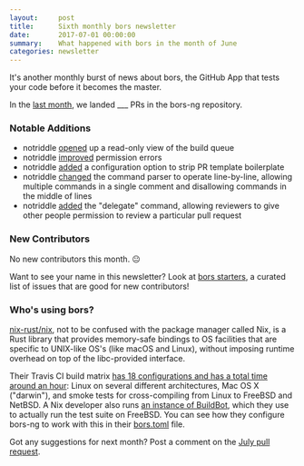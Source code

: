 ```yaml
---
layout:     post
title:      Sixth monthly bors newsletter
date:       2017-07-01 00:00:00
summary:    What happened with bors in the month of June
categories: newsletter
---
```


It's another monthly burst of news about bors,
the GitHub App that tests your code before it becomes the master.

In the [last month](https://github.com/bors-ng/bors-ng/pulls?utf8=%E2%9C%93&q=is%3Apr%20is%3Aclosed%20closed%3A2017-06-01..2017-06-30),
we landed ___ PRs in the bors-ng repository.


### Notable Additions

* notriddle [opened](https://github.com/bors-ng/bors-ng/pull/203) up a read-only view of the build queue
* notriddle [improved](https://github.com/bors-ng/bors-ng/pull/211) permission errors
* notriddle [added](https://github.com/bors-ng/bors-ng/pull/210) a configuration option to strip PR template boilerplate
* notriddle [changed](https://github.com/bors-ng/bors-ng/pull/214) the command parser to operate line-by-line, allowing multiple commands in a single comment and disallowing commands in the middle of lines
* notriddle [added](https://github.com/bors-ng/bors-ng/pull/218) the "delegate" command, allowing reviewers to give other people permission to review a particular pull request


### New Contributors

No new contributors this month. 😐

Want to see your name in this newsletter? Look at [bors starters](https://bors-ng.github.io/starters/), a curated list of issues that are good for new contributors!


### Who's using bors?

[nix-rust/nix], not to be confused with the package manager called Nix, is a Rust library that provides memory-safe bindings to OS facilities that are specific to UNIX-like OS's (like macOS and Linux), without imposing runtime overhead on top of the libc-provided interface.

Their Travis CI build matrix [has 18 configurations and has a total time around an hour][example travis build]: Linux on several different architectures, Mac OS X ("darwin"), and smoke tests for cross-compiling from Linux to FreeBSD and NetBSD. A Nix developer also runs [an instance of BuildBot][example buildbot build], which they use to actually run the test suite on FreeBSD. You can see how they configure bors-ng to work with this in their [bors.toml] file.

[nix-rust/nix]: https://github.com/nix-rust/nix
[example travis build]: https://travis-ci.org/nix-rust/nix/builds/244755650
[example buildbot build]: https://alan.ci/buildbot/#/builders/5/builds/69
[bors.toml]: https://github.com/nix-rust/nix/blob/274b09e/bors.toml

Got any suggestions for next month?
Post a comment on the [July pull request](https://github.com/bors-ng/bors-ng.github.io/pull/TMIB-07).
